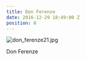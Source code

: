 ```yaml
---
title: Don Ferenze
date: 2016-12-29 18:49:00 Z
position: 8
---
```


![don_ferenze21.jpg](/uploads/don_ferenze21.jpg)

Don Ferenze